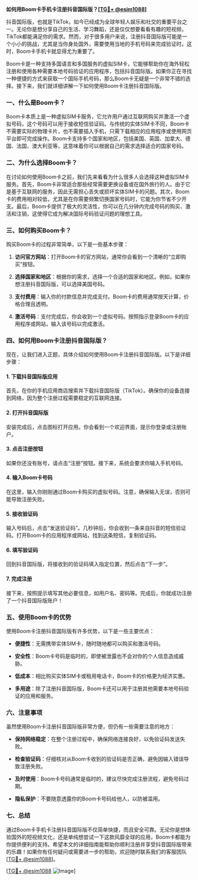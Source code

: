 **如何用Boom卡手机卡注册抖音国际版？[[TG💪+ @esim1088](https://t.me/s/esim1088)]**

抖音国际版，也就是TikTok，如今已经成为全球年轻人娱乐和社交的重要平台之一。无论你是想分享自己的生活、学习舞蹈，还是仅仅想要看看有趣的短视频，TikTok都能满足你的需求。然而，对于很多用户来说，注册抖音国际版可能是一个小小的挑战，尤其是当你身处国外，需要使用当地的手机号码来完成验证时。这时，Boom卡手机卡就显得尤为重要了。

Boom卡是一种支持多国语言和多国服务的虚拟SIM卡，它能够帮助你在海外轻松注册和使用各种需要本地号码验证的应用程序，包括抖音国际版。如果你正在寻找一种便捷的方式来获取一个国际手机号码，那么Boom卡无疑是一个非常不错的选择。接下来，我们就详细讲解一下如何使用Boom卡注册抖音国际版。

### **一、什么是Boom卡？**

Boom卡本质上是一种虚拟SIM卡服务，它允许用户通过互联网购买并激活一个虚拟号码，这个号码可以用于接收短信验证码。与传统的实体SIM卡不同，Boom卡不需要实际的物理卡片，也不需要插入手机，只需下载相应的应用程序或使用网页平台即可完成操作。Boom卡支持多个国家和地区，包括美国、英国、加拿大、德国、法国、澳大利亚等，这意味着你可以根据自己的需求选择适合的国家号码。

### **二、为什么选择Boom卡？**

在讨论如何使用Boom卡之前，我们先来看看为什么很多人会选择这种虚拟SIM卡服务。首先，Boom卡非常适合那些经常需要更换设备或在国外旅行的人。由于它是基于互联网的服务，因此无需担心丢失或损坏实体SIM卡的问题。其次，Boom卡的费用相对较低，尤其是在你需要频繁切换国家号码时，它能为你节省不少开支。最后，Boom卡提供了极大的灵活性，你可以在几分钟内完成号码的购买、激活和注销，这使得它成为解决国际号码验证问题的理想工具。

### **三、如何购买Boom卡？**

购买Boom卡的过程非常简单，以下是一些基本步骤：

1. **访问官方网站**：打开Boom卡的官方网站，通常你会看到一个清晰的“立即购买”按钮。
   
2. **选择国家和地区**：根据你的需求，选择一个合适的国家和地区。例如，如果你想注册抖音国际版，可以选择美国号码。

3. **支付费用**：输入你的付款信息并完成支付。Boom卡的费用通常按天计算，价格合理且透明。

4. **激活号码**：支付完成后，你会收到一个虚拟号码。按照指示登录Boom卡的应用程序或网站，输入该号码以完成激活。

### **四、如何用Boom卡注册抖音国际版？**

现在，让我们进入正题，具体介绍如何使用Boom卡注册抖音国际版。以下是详细步骤：

#### **1. 下载抖音国际版应用**
首先，在你的手机应用商店搜索并下载抖音国际版（TikTok）。确保你的设备连接到网络，因为整个注册过程需要稳定的互联网连接。

#### **2. 打开抖音国际版**
安装完成后，点击图标打开应用。你会看到一个欢迎界面，提示你登录或注册账户。

#### **3. 点击注册按钮**
如果你还没有账号，请点击“注册”按钮。接下来，系统会要求你输入手机号码。

#### **4. 输入Boom卡号码**
在这里，输入你刚刚通过Boom卡购买的虚拟号码。注意，确保输入无误，否则可能导致注册失败。

#### **5. 接收验证码**
输入号码后，点击“发送验证码”。几秒钟后，你会收到一条来自抖音的短信验证码。打开Boom卡的应用程序或网站，找到这条短信，复制验证码。

#### **6. 填写验证码**
回到抖音国际版，将接收到的验证码填入指定位置，然后点击“下一步”。

#### **7. 完成注册**
接下来，按照提示填写其他必要信息，如用户名、密码等。完成后，你就成功注册了一个抖音国际版账户！

### **五、使用Boom卡的优势**

使用Boom卡注册抖音国际版有许多优势，以下是一些主要优点：

- **便捷性**：无需携带实体SIM卡，随时随地都可以购买和激活号码。
  
- **安全性**：Boom卡号码是临时的，即使被泄露也不会对你的个人信息造成威胁。

- **低成本**：相比购买实体SIM卡或租用电话卡，Boom卡的价格更为经济实惠。

- **多用途**：除了注册抖音国际版，Boom卡还可以用于注册其他需要本地号码验证的应用和服务。

### **六、注意事项**

虽然使用Boom卡注册抖音国际版非常方便，但仍有一些需要注意的地方：

- **保持网络稳定**：在整个注册过程中，确保网络连接良好，以免验证码发送失败。

- **检查验证码**：仔细核对从Boom卡收到的验证码是否正确，避免因输入错误导致注册失败。

- **及时使用**：Boom卡号码通常是临时的，建议尽快完成注册流程，避免号码过期。

- **隐私保护**：不要随意透露你的Boom卡号码给他人，以防被滥用。

### **七、总结**

通过Boom卡手机卡注册抖音国际版不仅简单快捷，而且安全可靠。无论你是想体验国外的短视频文化，还是单纯想尝试一下这款风靡全球的应用，Boom卡都能为你提供便利的支持。希望本文的详细指南能帮助你顺利注册并享受抖音国际版带来的乐趣！如果你有任何疑问或需要进一步的帮助，欢迎随时联系我们的客服团队[[TG💪+ @esim1088](https://t.me/s/esim1088)]。

[[TG💪+ @esim1088](https://t.me/s/esim1088) ![Image](https://i.postimg.cc/4NQfJmqS/Snipaste-2025-05-13-00-14-12.png)]
